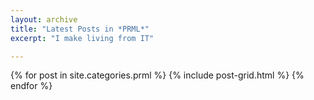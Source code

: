 ```yaml
---
layout: archive
title: "Latest Posts in *PRML*"
excerpt: "I make living from IT"

---
```


<div class="tiles">
{% for post in site.categories.prml %}
    {% include post-grid.html %}
{% endfor %}
</div><!-- /.tiles -->
